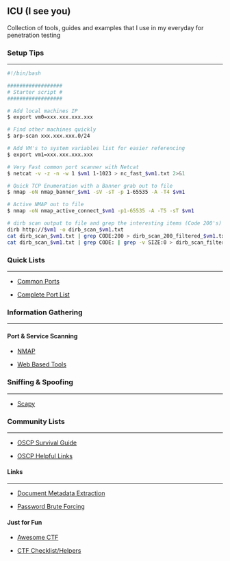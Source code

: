 ## ICU (I see you)

Collection of tools, guides and examples that I use in my everyday for penetration testing

### Setup Tips
------

```bash
#!/bin/bash

##################
# Starter script #
##################

# Add local machines IP
$ export vm0=xxx.xxx.xxx.xxx

# Find other machines quickly
$ arp-scan xxx.xxx.xxx.0/24

# Add VM's to system variables list for easier referencing
$ export vm1=xxx.xxx.xxx.xxx

# Very Fast common port scanner with Netcat
$ netcat -v -z -n -w 1 $vm1 1-1023 > nc_fast_$vm1.txt 2>&1

# Quick TCP Enumeration with a Banner grab out to file
$ nmap -oN nmap_banner_$vm1 -sV -sT -p 1-65535 -A -T4 $vm1

# Active NMAP out to file
$ nmap -oN nmap_active_connect_$vm1 -p1-65535 -A -T5 -sT $vm1

# dirb scan output to file and grep the interesting items (Code 200's)
dirb http://$vm1 -o dirb_scan_$vm1.txt
cat dirb_scan_$vm1.txt | grep CODE:200 > dirb_scan_200_filtered_$vm1.txt
cat dirb_scan_$vm1.txt | grep CODE: | grep -v SIZE:0 > dirb_scan_filtered_$vm1.txt
```

### Quick Lists
------

* [Common Ports](cheatsheets/misc/common-ports.pdf)

* [Complete Port List](cheatsheets/misc/PORTLIST.md)

### Information Gathering
------

#### Port & Service Scanning

* [NMAP](tools/nmap/README.md)

* [Web Based Tools](tools/webtools/README.md)

### Sniffing & Spoofing
------

* [Scapy](tools/scapy/README.md)

### Community Lists
------

* [OSCP Survival Guide](cheatsheets/oscp/README.md)

* [OSCP Helpful Links](cheatsheets/oscp/README_LINKS.md)

#### Links
------

* [Document Metadata Extraction](http://www.forensicswiki.org/wiki/Document_Metadata_Extraction)

* [Password Brute Forcing](https://blog.g0tmi1k.com/dvwa/bruteforce-low/#Usernames..amp..Wordlists)

#### Just for Fun

* [Awesome CTF](https://github.com/apsdehal/awesome-ctf)

* [CTF Checklist/Helpers](https://github.com/MJafarMashhadi/CTF)
